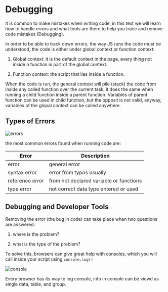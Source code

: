 # Debugging
It is common to make mistakes when writing code, in this text we will learn how to handle errors and what tools are there to help you trace and remove code mistakes (Debugging).

In order to be able to track down errors, the way JS runs the code must be understood, the code is either under global context or function context:

1. Global context: it is the default context in the page, every thing not inside a function is part of the global context.

2. Function context: the script that lies inside a function.

When the code is run, the general context will pile (stack) the code from inside any called function over the current task, it does the same when running a child function inside a parent function. Variables of parent function can be used in child function, but the opposit is not valid, anyway, variables of the glopal context can be called anywhere.

## Types of Errors

![errors](https://www.tutsmake.com/wp-content/uploads/2020/05/Types-of-Errors-In-JavaScript.jpeg)

the most common errors found when running code are:

Error | Description
------------ | -------------
error | general error
syntax error | error from typos usually
reference error | from not declared variable or functions
type error | not correct data type entered or used

## Debugging and Developer Tools
Removing the error (the bug in code) can take place when two questions are answered:

1. where is the problem?

2. what is the type of the problem?

To solve this, browsers can give great help with consoles, which you will call inside your script using `console.log()`

![console](https://intoli.com/blog/nightmare-console-errors/img/console-errors.png)

Every browser has its way to log console, info in console can be viewd as single data, table, and group.
